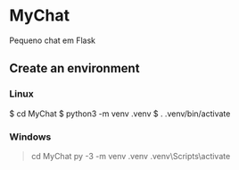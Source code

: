 # MyChat

Pequeno chat em Flask


## Create an environment
### Linux
$ cd MyChat
$ python3 -m venv .venv
$ . .venv/bin/activate

### Windows
> cd MyChat
> py -3 -m venv .venv
> .venv\Scripts\activate

